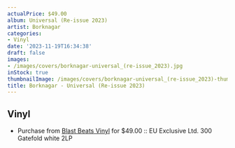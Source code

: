 ```yaml
---
actualPrice: $49.00
album: Universal (Re-issue 2023)
artist: Borknagar
categories:
- Vinyl
date: '2023-11-19T16:34:38'
draft: false
images:
- /images/covers/borknagar-universal_(re-issue_2023).jpg
inStock: true
thumbnailImage: /images/covers/borknagar-universal_(re-issue_2023)-thumb.jpg
title: Borknagar - Universal (Re-issue 2023)
---
```


## Vinyl
* Purchase from [Blast Beats Vinyl](https://blastbeatsvinyl.com/products/borknagar-universal-re-issue-2023-eu-exclusive-ltd-300-gatefold-white-2lp) for $49.00 :: EU Exclusive Ltd. 300 Gatefold white 2LP
